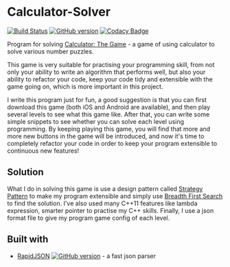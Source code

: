 # Calculator-Solver

[![Build Status](https://semaphoreci.com/api/v1/kaitohh/calculator-solver/branches/master/shields_badge.svg)](https://semaphoreci.com/kaitohh/calculator-solver)
[![GitHub version](https://badge.fury.io/gh/KaitoHH%2FCalculator-Solver.svg)](https://badge.fury.io/gh/KaitoHH%2FCalculator-Solver)
[![Codacy Badge](https://api.codacy.com/project/badge/Grade/374afaf73d85427e8f9b58ff6f23dcb0)](https://www.codacy.com/app/KaitoHH/Calculator-Solver?utm_source=github.com&amp;utm_medium=referral&amp;utm_content=KaitoHH/Calculator-Solver&amp;utm_campaign=Badge_Grade)

Program for solving [Calculator: The Game](https://itunes.apple.com/us/app/calculator-the-game/id1243055750) - a game of using calculator to solve various number puzzles. 

This game is very suitable for practising your programming skill, from not only your ability to write an algorithm that performs well, but also your ability to refactor your code, keep your code tidy and extensible with the game going on, which is more important in this project.

I write this program just for fun, a good suggestion is that you can first download this game (both iOS and Android are available), and then play several levels to see what this game like. After that, you can write some simple snippets to see whether you can solve each level using programming. By keeping playing this game, you will find that more and more new buttons in the game will be introduced, and now it's time to completely refactor your code in order to keep your program extensible to continuous new features!
 
 ## Solution
 What I do in solving this game is use a design pattern called [Strategy Pattern](https://en.wikipedia.org/wiki/Strategy_pattern) to make my program extensible and simply use [Breadth First Search](https://en.wikipedia.org/wiki/Breadth-first_search) to find the solution. I've also used many C++11 features like lambda expression, smarter pointer to practise my C++ skills. Finally, I use a json format file to give my program game config of each level.
 
## Built with
- [RapidJSON](http://rapidjson.org/) [![GitHub version](https://badge.fury.io/gh/Tencent%2Frapidjson.svg)](https://badge.fury.io/gh/Tencent%2Frapidjson) - a fast json parser
